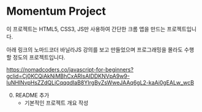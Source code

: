 # Momentum Project

이 프로젝트는 HTML5, CSS3, JS만 사용하여 간단한 크롬 앱을 만드는 프로젝트입니다.

아래 링크의 노마드코더 바닐라JS 강의를 보고 만들었으며 프로그래밍을 몰라도 수행 할 정도의 프로젝트입니다.

https://nomadcoders.co/javascript-for-beginners?gclid=Cj0KCQiAkNiMBhCxARIsAIDDKNVpA9w9-luNHlNvpHsZZdQLiCqqqdIaB8YIrgByZsWweJAAq6gL2-kaAi0gEALw_wcB



0. README 추가
   - 기본적인 프로젝트 개요 작성
